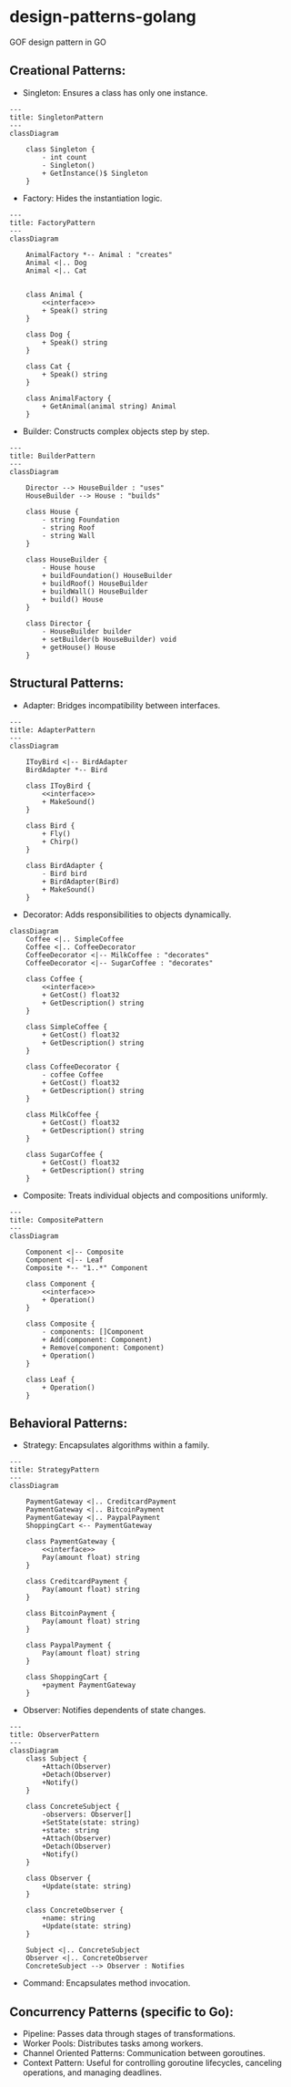 # design-patterns-golang
GOF design pattern in GO


## Creational Patterns:
- Singleton: Ensures a class has only one instance.
```mermaid
---
title: SingletonPattern
---
classDiagram

    class Singleton {
        - int count
        - Singleton()
        + GetInstance()$ Singleton
    }
```
- Factory: Hides the instantiation logic.
```mermaid
---
title: FactoryPattern
---
classDiagram

    AnimalFactory *-- Animal : "creates"
    Animal <|.. Dog
    Animal <|.. Cat


    class Animal {
        <<interface>>
        + Speak() string
    }

    class Dog {
        + Speak() string
    }

    class Cat {
        + Speak() string
    }

    class AnimalFactory {
        + GetAnimal(animal string) Animal
    }
```
- Builder: Constructs complex objects step by step.
```mermaid
---
title: BuilderPattern
---
classDiagram

    Director --> HouseBuilder : "uses"
    HouseBuilder --> House : "builds"

    class House {
        - string Foundation
        - string Roof
        - string Wall
    }

    class HouseBuilder {
        - House house
        + buildFoundation() HouseBuilder
        + buildRoof() HouseBuilder
        + buildWall() HouseBuilder
        + build() House
    }

    class Director {
        - HouseBuilder builder
        + setBuilder(b HouseBuilder) void
        + getHouse() House
    }
```

## Structural Patterns:
- Adapter: Bridges incompatibility between interfaces.
```mermaid
---
title: AdapterPattern
---
classDiagram

    IToyBird <|-- BirdAdapter
    BirdAdapter *-- Bird

    class IToyBird {
        <<interface>>
        + MakeSound()
    }

    class Bird {
        + Fly()    
        + Chirp()
    }

    class BirdAdapter {
        - Bird bird
        + BirdAdapter(Bird)
        + MakeSound()
    }
```
- Decorator: Adds responsibilities to objects dynamically.
```mermaid
classDiagram
    Coffee <|.. SimpleCoffee
    Coffee <|.. CoffeeDecorator
    CoffeeDecorator <|-- MilkCoffee : "decorates"
    CoffeeDecorator <|-- SugarCoffee : "decorates"

    class Coffee {
        <<interface>>
        + GetCost() float32
        + GetDescription() string
    }

    class SimpleCoffee {
        + GetCost() float32
        + GetDescription() string
    }

    class CoffeeDecorator {
        - coffee Coffee
        + GetCost() float32
        + GetDescription() string
    }

    class MilkCoffee {
        + GetCost() float32
        + GetDescription() string
    }

    class SugarCoffee {
        + GetCost() float32
        + GetDescription() string
    }
```
- Composite: Treats individual objects and compositions uniformly.
```mermaid
---
title: CompositePattern
---
classDiagram

    Component <|-- Composite
    Component <|-- Leaf
    Composite *-- "1..*" Component

    class Component {
        <<interface>>
        + Operation()
    }

    class Composite {
        - components: []Component
        + Add(component: Component)
        + Remove(component: Component)
        + Operation()
    }

    class Leaf {
        + Operation()
    }
```

## Behavioral Patterns:
- Strategy: Encapsulates algorithms within a family.
```mermaid
---
title: StrategyPattern
---
classDiagram

    PaymentGateway <|.. CreditcardPayment
    PaymentGateway <|.. BitcoinPayment
    PaymentGateway <|.. PaypalPayment
    ShoppingCart <-- PaymentGateway
    
    class PaymentGateway {
        <<interface>>
        Pay(amount float) string
    }

    class CreditcardPayment {
        Pay(amount float) string
    }

    class BitcoinPayment {
        Pay(amount float) string
    }
    
    class PaypalPayment {
        Pay(amount float) string
    }
    
    class ShoppingCart {
        +payment PaymentGateway
    }
```
- Observer: Notifies dependents of state changes.
```mermaid
---
title: ObserverPattern
---
classDiagram
    class Subject {
        +Attach(Observer)
        +Detach(Observer)
        +Notify()
    }

    class ConcreteSubject {
        -observers: Observer[]
        +SetState(state: string)
        +state: string
        +Attach(Observer)
        +Detach(Observer)
        +Notify()
    }

    class Observer {
        +Update(state: string)
    }

    class ConcreteObserver {
        +name: string
        +Update(state: string)
    }

    Subject <|.. ConcreteSubject
    Observer <|.. ConcreteObserver
    ConcreteSubject --> Observer : Notifies
```
- Command: Encapsulates method invocation.

## Concurrency Patterns (specific to Go):
- Pipeline: Passes data through stages of transformations.
- Worker Pools: Distributes tasks among workers.
- Channel Oriented Patterns: Communication between goroutines.
- Context Pattern: Useful for controlling goroutine lifecycles, canceling operations, and managing deadlines.

